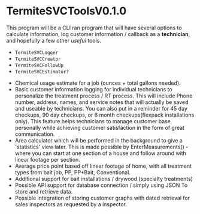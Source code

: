 # TermiteSVCToolsV0.1.0

This program will be a CLI ran program that will have several options to calculate information, log customer information / callback as a **technician**, and hopefully a few other *useful* tools.
* `TermiteSVCLogger`
* `TermiteSVCCreator`
* `TermiteSVCFollowUp`
* `TermiteSVCEstimator?`
- Chemical usage estimate for a job (ounces + total gallons needed).
- Basic customer information logging for individual technicians to personalize the treatment process / RT process. This will include Phone number, address, names, and service notes that will actually be saved and useable by technicians. You can also put in a reminder for 45 day checkups, 90 day checkups, or 6 month checkups(flexpack installations only). This feature helps technicians to manage customer base personally while achieving customer satisfaction in the form of great communication.
- Area calculator which will be performed in the background to give a 'statistics' view later. This is made possible by EnterMeasurements() - where you can start at one section of a house and follow around with linear footage per section.
- Average price point based off linear footage of home, with all treatment types from bait job, PP, PP+Bait, Conventional.
- Additional support for bait installations / drywood (specialty treatments)
- Possible API support for database connection / simply using JSON To store and retrieve data.
- Possible integration of storing customer graphs with dated retrieval for sales inspectors as requested by a inspector.
